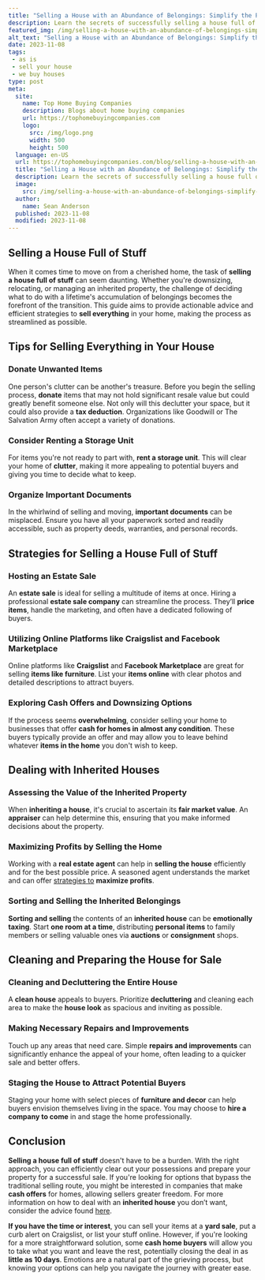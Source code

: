 ```yaml
---
title: "Selling a House with an Abundance of Belongings: Simplify the Process"
description: Learn the secrets of successfully selling a house full of stuff. Discover expert tips and tricks to maximize your profits and declutter effortlessly.
featured_img: /img/selling-a-house-with-an-abundance-of-belongings-simplify-the-process.webp
alt_text: "Selling a House with an Abundance of Belongings: Simplify the Process"
date: 2023-11-08
tags:
 - as is
 - sell your house
 - we buy houses
type: post
meta:
  site:
    name: Top Home Buying Companies
    description: Blogs about home buying companies
    url: https://tophomebuyingcompanies.com
    logo:
      src: /img/logo.png
      width: 500
      height: 500
  language: en-US
  url: https://tophomebuyingcompanies.com/blog/selling-a-house-with-an-abundance-of-belongings-simplify-the-process
  title: "Selling a House with an Abundance of Belongings: Simplify the Process"
  description: Learn the secrets of successfully selling a house full of stuff. Discover expert tips and tricks to maximize your profits and declutter effortlessly.
  image:
    src: /img/selling-a-house-with-an-abundance-of-belongings-simplify-the-process.webp
  author:
    name: Sean Anderson
  published: 2023-11-08
  modified: 2023-11-08
---
```


## Selling a House Full of Stuff

When it comes time to move on from a cherished home, the task of **selling a house full of stuff** can seem daunting. Whether you're downsizing, relocating, or managing an inherited property, the challenge of deciding what to do with a lifetime's accumulation of belongings becomes the forefront of the transition. This guide aims to provide actionable advice and efficient strategies to **sell everything** in your home, making the process as streamlined as possible.

## Tips for Selling Everything in Your House

### Donate Unwanted Items

One person's clutter can be another's treasure. Before you begin the selling process, **donate** items that may not hold significant resale value but could greatly benefit someone else. Not only will this declutter your space, but it could also provide a **tax deduction**. Organizations like Goodwill or The Salvation Army often accept a variety of donations.

### Consider Renting a Storage Unit

For items you're not ready to part with, **rent a storage unit**. This will clear your home of **clutter**, making it more appealing to potential buyers and giving you time to decide what to keep.

### Organize Important Documents

In the whirlwind of selling and moving, **important documents** can be misplaced. Ensure you have all your paperwork sorted and readily accessible, such as property deeds, warranties, and personal records.

## Strategies for Selling a House Full of Stuff

### Hosting an Estate Sale

An **estate sale** is ideal for selling a multitude of items at once. Hiring a professional **estate sale company** can streamline the process. They’ll **price items**, handle the marketing, and often have a dedicated following of buyers.

### Utilizing Online Platforms like Craigslist and Facebook Marketplace

Online platforms like **Craigslist** and **Facebook Marketplace** are great for selling **items like furniture**. List your **items online** with clear photos and detailed descriptions to attract buyers.

### Exploring Cash Offers and Downsizing Options

If the process seems **overwhelming**, consider selling your home to businesses that offer **cash for homes in almost any condition**. These buyers typically provide an offer and may allow you to leave behind whatever **items in the home** you don't wish to keep.

## Dealing with Inherited Houses

### Assessing the Value of the Inherited Property

When **inheriting a house**, it's crucial to ascertain its **fair market value**. An **appraiser** can help determine this, ensuring that you make informed decisions about the property.

### Maximizing Profits by Selling the Home

Working with a **real estate agent** can help in **selling the house** efficiently and for the best possible price. A seasoned agent understands the market and can offer [strategies   to](https://swifthomeshifts.com/blog/efficiently-selling-a-house-packed-with-belongings-expert-tips) **maximize profits**.

### Sorting and Selling the Inherited Belongings

**Sorting and selling** the contents of an **inherited house** can be **emotionally taxing**. Start **one room at a time**, distributing **personal items** to family members or selling valuable ones via **auctions** or **consignment** shops.

## Cleaning and Preparing the House for Sale

### Cleaning and Decluttering the Entire House

A **clean house** appeals to buyers. Prioritize **decluttering** and cleaning each area to make the **house look** as spacious and inviting as possible.

### Making Necessary Repairs and Improvements

Touch up any areas that need care. Simple **repairs and improvements** can significantly enhance the appeal of your home, often leading to a quicker sale and better offers.

### Staging the House to Attract Potential Buyers

Staging your home with select pieces of **furniture and decor** can help buyers envision themselves living in the space. You may choose to **hire a company to come** in and stage the home professionally.

## Conclusion

**Selling a house full of stuff** doesn't have to be a burden. With the right approach, you can efficiently clear out your possessions and prepare your property for a successful sale. If you're looking for options that bypass the traditional selling route, you might be interested in companies that make **cash offers** for homes, allowing sellers greater freedom. For more information on how to deal with an **inherited house** you don’t want, consider the advice found [here](https://www.wearehomebuyers.com/blog/what-to-do-with-an-inherited-house-you-dont-want).

**If you have the time or interest**, you can sell your items at a **yard sale**, put a curb alert on Craigslist, or list your stuff online. However, if you're looking for a more straightforward solution, some **cash home buyers** will allow you to take what you want and leave the rest, potentially closing the deal in as **little as 10 days**. Emotions are a natural part of the grieving process, but knowing your options can help you navigate the journey with greater ease.